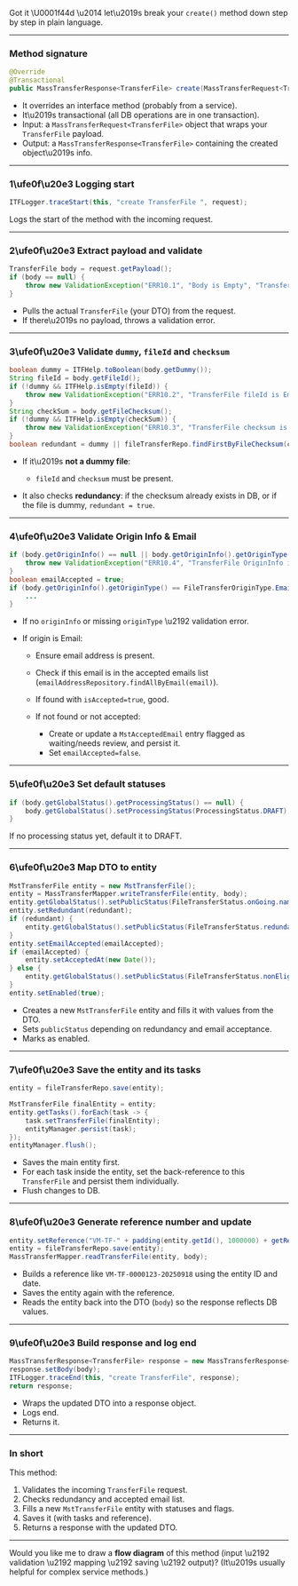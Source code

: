 Got it \U0001f44d \u2014 let\u2019s break your `create()` method down step by step in plain language.

---

### **Method signature**

```java
@Override
@Transactional
public MassTransferResponse<TransferFile> create(MassTransferRequest<TransferFile> request) throws Exception
```

* It overrides an interface method (probably from a service).
* It\u2019s transactional (all DB operations are in one transaction).
* Input: a `MassTransferRequest<TransferFile>` object that wraps your `TransferFile` payload.
* Output: a `MassTransferResponse<TransferFile>` containing the created object\u2019s info.

---

### **1\ufe0f\u20e3 Logging start**

```java
ITFLogger.traceStart(this, "create TransferFile ", request);
```

Logs the start of the method with the incoming request.

---

### **2\ufe0f\u20e3 Extract payload and validate**

```java
TransferFile body = request.getPayload();
if (body == null) {
    throw new ValidationException("ERR10.1", "Body is Empty", "TransferFile");
}
```

* Pulls the actual `TransferFile` (your DTO) from the request.
* If there\u2019s no payload, throws a validation error.

---

### **3\ufe0f\u20e3 Validate `dummy`, `fileId` and `checksum`**

```java
boolean dummy = ITFHelp.toBoolean(body.getDummy());
String fileId = body.getFileId();
if (!dummy && ITFHelp.isEmpty(fileId)) {
    throw new ValidationException("ERR10.2", "TransferFile fileId is Empty", "FileId");
}
String checkSum = body.getFileChecksum();
if (!dummy && ITFHelp.isEmpty(checkSum)) {
    throw new ValidationException("ERR10.3", "TransferFile checksum is Empty", "FileChecksum");
}
boolean redundant = dummy || fileTransferRepo.findFirstByFileChecksum(checkSum).isPresent();
```

* If it\u2019s **not a dummy file**:

  * `fileId` and `checksum` must be present.
* It also checks **redundancy**: if the checksum already exists in DB, or if the file is dummy, `redundant = true`.

---

### **4\ufe0f\u20e3 Validate Origin Info & Email**

```java
if (body.getOriginInfo() == null || body.getOriginInfo().getOriginType() == null) {
    throw new ValidationException("ERR10.4", "TransferFile OriginInfo is Empty", "OriginInfo");
}
boolean emailAccepted = true;
if (body.getOriginInfo().getOriginType() == FileTransferOriginType.Email) {
    ...
}
```

* If no `originInfo` or missing `originType` \u2192 validation error.
* If origin is Email:

  * Ensure email address is present.
  * Check if this email is in the accepted emails list (`emailAddressRepository.findAllByEmail(email)`).
  * If found with `isAccepted=true`, good.
  * If not found or not accepted:

    * Create or update a `MstAcceptedEmail` entry flagged as waiting/needs review, and persist it.
    * Set `emailAccepted=false`.

---

### **5\ufe0f\u20e3 Set default statuses**

```java
if (body.getGlobalStatus().getProcessingStatus() == null) {
    body.getGlobalStatus().setProcessingStatus(ProcessingStatus.DRAFT);
}
```

If no processing status yet, default it to DRAFT.

---

### **6\ufe0f\u20e3 Map DTO to entity**

```java
MstTransferFile entity = new MstTransferFile();
entity = MassTransferMapper.writeTransferFile(entity, body);
entity.getGlobalStatus().setPublicStatus(FileTransferStatus.onGoing.name());
entity.setRedundant(redundant);
if (redundant) {
    entity.getGlobalStatus().setPublicStatus(FileTransferStatus.redundancyError.name());
}
entity.setEmailAccepted(emailAccepted);
if (emailAccepted) {
    entity.setAcceptedAt(new Date());
} else {
    entity.getGlobalStatus().setPublicStatus(FileTransferStatus.nonEligibleMail.name());
}
entity.setEnabled(true);
```

* Creates a new `MstTransferFile` entity and fills it with values from the DTO.
* Sets `publicStatus` depending on redundancy and email acceptance.
* Marks as enabled.

---

### **7\ufe0f\u20e3 Save the entity and its tasks**

```java
entity = fileTransferRepo.save(entity);

MstTransferFile finalEntity = entity;
entity.getTasks().forEach(task -> {
    task.setTransferFile(finalEntity);
    entityManager.persist(task);
});
entityManager.flush();
```

* Saves the main entity first.
* For each task inside the entity, set the back-reference to this `TransferFile` and persist them individually.
* Flush changes to DB.

---

### **8\ufe0f\u20e3 Generate reference number and update**

```java
entity.setReference("VM-TF-" + padding(entity.getId(), 1000000) + getRefDateStamp("-"));
entity = fileTransferRepo.save(entity);
MassTransferMapper.readTransferFile(entity, body);
```

* Builds a reference like `VM-TF-0000123-20250918` using the entity ID and date.
* Saves the entity again with the reference.
* Reads the entity back into the DTO (`body`) so the response reflects DB values.

---

### **9\ufe0f\u20e3 Build response and log end**

```java
MassTransferResponse<TransferFile> response = new MassTransferResponse<>();
response.setBody(body);
ITFLogger.traceEnd(this, "create TransferFile", response);
return response;
```

* Wraps the updated DTO into a response object.
* Logs end.
* Returns it.

---

### **In short**

This method:

1. Validates the incoming `TransferFile` request.
2. Checks redundancy and accepted email list.
3. Fills a new `MstTransferFile` entity with statuses and flags.
4. Saves it (with tasks and reference).
5. Returns a response with the updated DTO.

---

Would you like me to draw a **flow diagram** of this method (input \u2192 validation \u2192 mapping \u2192 saving \u2192 output)? (It\u2019s usually helpful for complex service methods.)

